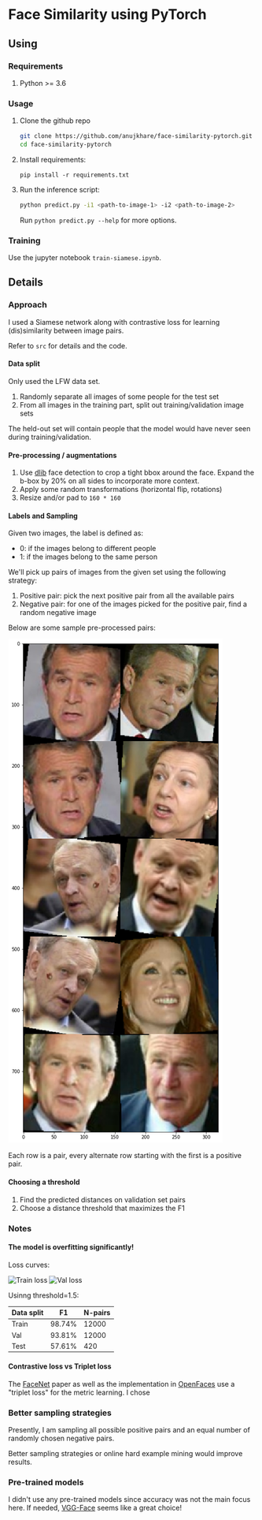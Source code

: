 # Face Similarity using PyTorch

## Using
### Requirements
1. Python >= 3.6

### Usage
1. Clone the github repo
    ```bash
    git clone https://github.com/anujkhare/face-similarity-pytorch.git
    cd face-similarity-pytorch
    ```
2. Install requirements:
    ```
    pip install -r requirements.txt
    ```
3. Run the inference script:
    ```bash
    python predict.py -i1 <path-to-image-1> -i2 <path-to-image-2>
    ```

    Run `python predict.py --help` for more options.

### Training
Use the jupyter notebook `train-siamese.ipynb`.

## Details

### Approach
I used a Siamese network along with contrastive loss for learning
(dis)similarity between image pairs.

Refer to `src` for details and the code.

#### Data split
Only used the LFW data set.
1. Randomly separate all images of some people for the test set
2. From all images in the training part, split out training/validation image sets

The held-out set will contain people that the model would have never
seen during training/validation.

#### Pre-processing / augmentations
1. Use [dlib]() face detection to crop a tight bbox around the face.
    Expand the b-box by 20% on all sides to incorporate more context.
2. Apply some random transformations (horizontal flip, rotations)
3. Resize and/or pad to `160 * 160`

#### Labels and Sampling
Given two images, the label is defined as:
- 0: if the images belong to different people
- 1: if the images belong to the same person

We'll pick up pairs of images from the given set using the following strategy:
1. Positive pair: pick the next positive pair from all the available pairs
2. Negative pair: for one of the images picked for the positive pair,
    find a random negative image

Below are some sample pre-processed pairs:

![image](docs/sample_images.png)

Each row is a pair, every alternate row starting with the first is a
positive pair.

#### Choosing a threshold
1. Find the predicted distances on validation set pairs
2. Choose a distance threshold that maximizes the F1

### Notes
#### The model is overfitting significantly!
Loss curves:

![Train loss](docs/train_loss.png)
![Val loss](docs/val_loss.png)


Usinng threshold=1.5:

| Data split | F1 | N-pairs |
| --- | --- | --- |
| Train | 98.74% | 12000 | 
| Val |  93.81% | 12000 |
| Test | 57.61% | 420 |


#### Contrastive loss vs Triplet loss
The [FaceNet]() paper as well as the implementation in
[OpenFaces](https://openface-api.readthedocs.io) use a "triplet loss"
for the metric learning. I chose

### Better sampling strategies
Presently, I am sampling all possible positive pairs and an equal number
of randomly chosen negative pairs.

Better sampling strategies or online hard example mining would improve
results.

### Pre-trained models
I didn't use any pre-trained models since accuracy was not the main
focus here. If needed, [VGG-Face](https://github.com/ox-vgg/vgg_face2)
seems like a great choice!
